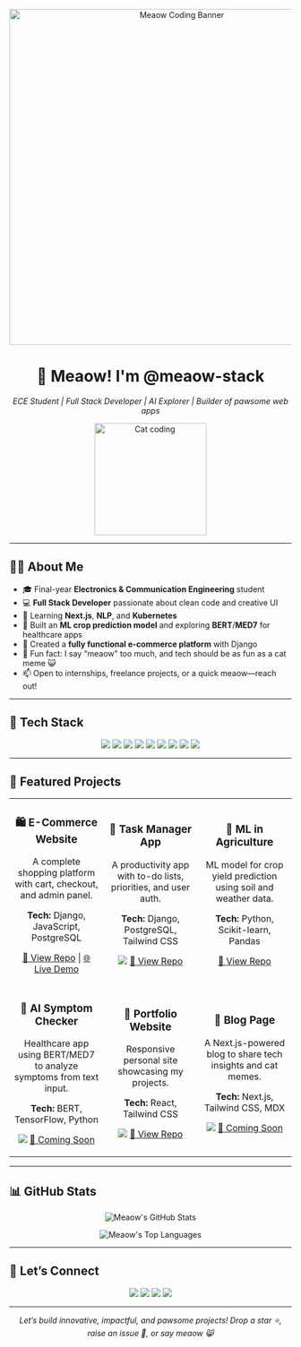 <p align="center">
  <img src="https://github.com/meaow-stack/meaow-stack/assets/cat-coding.gif" alt="Meaow Coding Banner" width="600"/>
</p>

<h1 align="center">🐾 Meaow! I'm @meaow-stack</h1>

<p align="center">
  <i>ECE Student | Full Stack Developer | AI Explorer | Builder of pawsome web apps</i>
</p>

<p align="center">
  <img src="https://media.giphy.com/media/LmNwrBhejkK9EFP504/giphy.gif" width="200" alt="Cat coding">
</p>

---

## 👨‍💻 About Me

- 🎓 Final-year **Electronics & Communication Engineering** student
- 💻 **Full Stack Developer** passionate about clean code and creative UI
- 🌱 Learning **Next.js**, **NLP**, and **Kubernetes**
- 🤖 Built an **ML crop prediction model** and exploring **BERT**/**MED7** for healthcare apps
- 🛒 Created a **fully functional e-commerce platform** with Django
- 🐾 Fun fact: I say “meaow” too much, and tech should be as fun as a cat meme 😺
- 📫 Open to internships, freelance projects, or a quick meaow—reach out!

---

## 🔧 Tech Stack

<p align="center">
  <img src="https://img.shields.io/badge/React-61DAFB?logo=react&logoColor=black" />
  <img src="https://img.shields.io/badge/Next.js-000000?logo=next.js&logoColor=white" />
  <img src="https://img.shields.io/badge/Django-092E20?logo=django&logoColor=white" />
  <img src="https://img.shields.io/badge/Python-3776AB?logo=python&logoColor=white" />
  <img src="https://img.shields.io/badge/JavaScript-F7DF1E?logo=javascript&logoColor=black" />
  <img src="https://img.shields.io/badge/HTML5-E34F26?logo=html5&logoColor=white" />
  <img src="https://img.shields.io/badge/CSS3-1572B6?logo=css3&logoColor=white" />
  <img src="https://img.shields.io/badge/Java-007396?logo=java&logoColor=white" />
  <img src="https://img.shields.io/badge/Machine%20Learning-brightgreen?logo=scikit-learn&logoColor=white" />
</p>

---

## 🚀 Featured Projects

<div align="center">
  <table>
    <tr>
      <td width="33%" align="center">
        <h3>🛍️ E-Commerce Website</h3>
        <p>A complete shopping platform with cart, checkout, and admin panel.</p>
        <p><b>Tech:</b> Django, JavaScript, PostgreSQL</p>
        <p>
          <a href="https://github.com/meaow-stack/ecommerce">🔗 View Repo</a> | 
          <a href="#">🌐 Live Demo</a>
        </p>
      </td>
      <td width="33%" align="center">
        <h3>🎯 Task Manager App</h3>
        <p>A productivity app with to-do lists, priorities, and user auth.</p>
        <p><b>Tech:</b> Django, PostgreSQL, Tailwind CSS</p>
        <p>
          <img src="https://img.shields.io/badge/Status-In%20Progress-yellow" /> 
          <a href="https://github.com/meaow-stack/task-manager">🔗 View Repo</a>
        </p>
      </td>
      <td width="33%" align="center">
        <h3>🌱 ML in Agriculture</h3>
        <p>ML model for crop yield prediction using soil and weather data.</p>
        <p><b>Tech:</b> Python, Scikit-learn, Pandas</p>
        <p>
          <a href="https://github.com/meaow-stack/ml-agriculture">🔗 View Repo</a>
        </p>
      </td>
    </tr>
    <tr>
      <td width="33%" align="center">
        <h3>💬 AI Symptom Checker</h3>
        <p>Healthcare app using BERT/MED7 to analyze symptoms from text input.</p>
        <p><b>Tech:</b> BERT, TensorFlow, Python</p>
        <p>
          <img src="https://img.shields.io/badge/Status-In%20Progress-yellow" /> 
          <a href="#">🔗 Coming Soon</a>
        </p>
      </td>
      <td width="33%" align="center">
        <h3>🎨 Portfolio Website</h3>
        <p>Responsive personal site showcasing my projects.</p>
        <p><b>Tech:</b> React, Tailwind CSS</p>
        <p>
          <img src="https://img.shields.io/badge/Status-In%20Progress-yellow" /> 
          <a href="https://github.com/meaow-stack/portfolio">🔗 View Repo</a>
        </p>
      </td>
      <td width="33%" align="center">
        <h3>📝 Blog Page</h3>
        <p>A Next.js-powered blog to share tech insights and cat memes.</p>
        <p><b>Tech:</b> Next.js, Tailwind CSS, MDX</p>
        <p>
          <img src="https://img.shields.io/badge/Status-Coming%20Soon-blue" /> 
          <a href="#">🔗 Coming Soon</a>
        </p>
      </td>
    </tr>
  </table>
</div>

---

## 📊 GitHub Stats

<p align="center">
  <img src="https://github-readme-stats.vercel.app/api?username=meaow-stack&show_icons=true&theme=catppuccin_mocha&hide_border=true&bg_color=1e1e2e&text_color=cdd6f4&icon_color=94e2d5&title_color=f9e2af&count_private=true&include_all_commits=true" alt="Meaow's GitHub Stats" />
</p>
<p align="center">
  <img src="https://github-readme-stats.vercel.app/api/top-langs/?username=meaow-stack&layout=donut&theme=catppuccin_mocha&hide_border=true&bg_color=1e1e2e&text_color=cdd6f4&icon_color=94e2d5&title_color=f9e2af&langs_count=10&hide=c,c++,cmake,makefile&exclude_repo=meaow-stack/c-projects" alt="Meaow's Top Languages" />
</p>

---

## 🤝 Let’s Connect

<p align="center">
  <a href="https://linkedin.com/in/your-linkedin"><img src="https://img.shields.io/badge/LinkedIn-0077B5?logo=linkedin&logoColor=white" /></a>
  <a href="https://twitter.com/your-twitter"><img src="https://img.shields.io/badge/Twitter-1DA1F2?logo=twitter&logoColor=white" /></a>
  <a href="mailto:your.email@example.com"><img src="https://img.shields.io/badge/Email-D14836?logo=gmail&logoColor=white" /></a>
  <a href="https://meaow-stack.vercel.app"><img src="https://img.shields.io/badge/Portfolio-FF5733?logo=vercel&logoColor=white" /></a>
</p>

---

<p align="center">
  <i>Let’s build innovative, impactful, and pawsome projects! Drop a star ⭐, raise an issue 🐞, or say meaow 😸</i>
</p>
